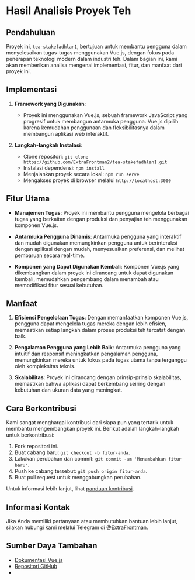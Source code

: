 # Hasil Analisis Proyek Teh

## Pendahuluan

Proyek ini, `tea-stakefadhlan1`, bertujuan untuk membantu pengguna dalam menyelesaikan tugas-tugas menggunakan Vue.js, dengan fokus pada penerapan teknologi modern dalam industri teh. Dalam bagian ini, kami akan memberikan analisa mengenai implementasi, fitur, dan manfaat dari proyek ini.

## Implementasi

1. **Framework yang Digunakan**:
   - Proyek ini menggunakan Vue.js, sebuah framework JavaScript yang progresif untuk membangun antarmuka pengguna. Vue.js dipilih karena kemudahan penggunaan dan fleksibilitasnya dalam membangun aplikasi web interaktif.

2. **Langkah-langkah Instalasi**:
   - Clone repositori: `git clone https://github.com/ExtraFrontman2/tea-stakefadhlan1.git`
   - Instalasi dependensi: `npm install`
   - Menjalankan proyek secara lokal: `npm run serve`
   - Mengakses proyek di browser melalui `http://localhost:3000`

## Fitur Utama

- **Manajemen Tugas**:
  Proyek ini membantu pengguna mengelola berbagai tugas yang berkaitan dengan produksi dan penyajian teh menggunakan komponen Vue.js.

- **Antarmuka Pengguna Dinamis**:
  Antarmuka pengguna yang interaktif dan mudah digunakan memungkinkan pengguna untuk berinteraksi dengan aplikasi dengan mudah, menyesuaikan preferensi, dan melihat pembaruan secara real-time.

- **Komponen yang Dapat Digunakan Kembali**:
  Komponen Vue.js yang dikembangkan dalam proyek ini dirancang untuk dapat digunakan kembali, memudahkan pengembang dalam menambah atau memodifikasi fitur sesuai kebutuhan.

## Manfaat

1. **Efisiensi Pengelolaan Tugas**:
   Dengan memanfaatkan komponen Vue.js, pengguna dapat mengelola tugas mereka dengan lebih efisien, memastikan setiap langkah dalam proses produksi teh tercatat dengan baik.

2. **Pengalaman Pengguna yang Lebih Baik**:
   Antarmuka pengguna yang intuitif dan responsif meningkatkan pengalaman pengguna, memungkinkan mereka untuk fokus pada tugas utama tanpa terganggu oleh kompleksitas teknis.

3. **Skalabilitas**:
   Proyek ini dirancang dengan prinsip-prinsip skalabilitas, memastikan bahwa aplikasi dapat berkembang seiring dengan kebutuhan dan ukuran data yang meningkat.

## Cara Berkontribusi

Kami sangat menghargai kontribusi dari siapa pun yang tertarik untuk membantu mengembangkan proyek ini. Berikut adalah langkah-langkah untuk berkontribusi:

1. Fork repositori ini.
2. Buat cabang baru: `git checkout -b fitur-anda`.
3. Lakukan perubahan dan commit: `git commit -am 'Menambahkan fitur baru'`.
4. Push ke cabang tersebut: `git push origin fitur-anda`.
5. Buat pull request untuk menggabungkan perubahan.

Untuk informasi lebih lanjut, lihat [panduan kontribusi](https://github.com/ExtraFrontman2/tea-stakefadhlan1).

## Informasi Kontak

Jika Anda memiliki pertanyaan atau membutuhkan bantuan lebih lanjut, silakan hubungi kami melalui Telegram di [@ExtraFrontman](https://t.me/ExtraFrontman).

## Sumber Daya Tambahan

- [Dokumentasi Vue.js](https://vuejs.org)
- [Repositori GitHub](https://github.com/ExtraFrontman2/tea-stakefadhlan1)
- 
